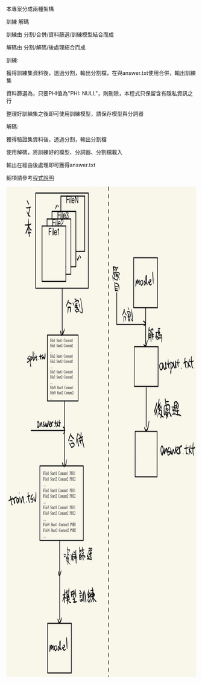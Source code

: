 本專案分成兩種架構

訓練  解碼

訓練由 分割/合併/資料篩選/訓練模型結合而成

解碼由 分割/解碼/後處理結合而成

訓練:

獲得訓練集資料後，透過分割，輸出分割檔，在與answer.txt使用合併，輸出訓練集

資料篩選為，只要PHI值為"PHI: NULL"，則刪除，本程式只保留含有隱私資訊之行

整理好訓練集之後即可使用訓練模型，請保存模型與分詞器

解碼:

獲得驗證集資料後，透過分割，輸出分割檔

使用解碼，將訓練好的模型、分詞器、分割檔載入

輸出在經由後處理即可獲得answer.txt

細項請參考[程式說明](123)
<p align="center">
  <img src="static/結構.jpg" alt="Logo" width="900" height="1300">
